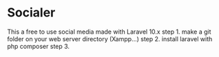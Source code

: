 # Socialer
This a free to use social media made with Laravel 10.x
step 1. make a git folder on your web server directory (Xampp...)
step 2. install laravel with php composer
step 3. 

